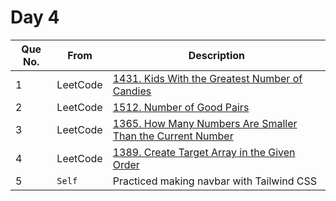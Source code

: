 # Day 4

| Que No. | From | Description |
| --- | --- | --- |
| 1 | LeetCode | [1431. Kids With the Greatest Number of Candies](https://leetcode.com/problems/kids-with-the-greatest-number-of-candies/) |
| 2 | LeetCode | [1512. Number of Good Pairs](https://leetcode.com/problems/number-of-good-pairs/) |
| 3 | LeetCode | [1365. How Many Numbers Are Smaller Than the Current Number](https://leetcode.com/problems/how-many-numbers-are-smaller-than-the-current-number/) |
| 4 | LeetCode | [1389. Create Target Array in the Given Order](https://leetcode.com/problems/create-target-array-in-the-given-order/) |
| 5 | `Self`| Practiced making navbar with Tailwind CSS |
